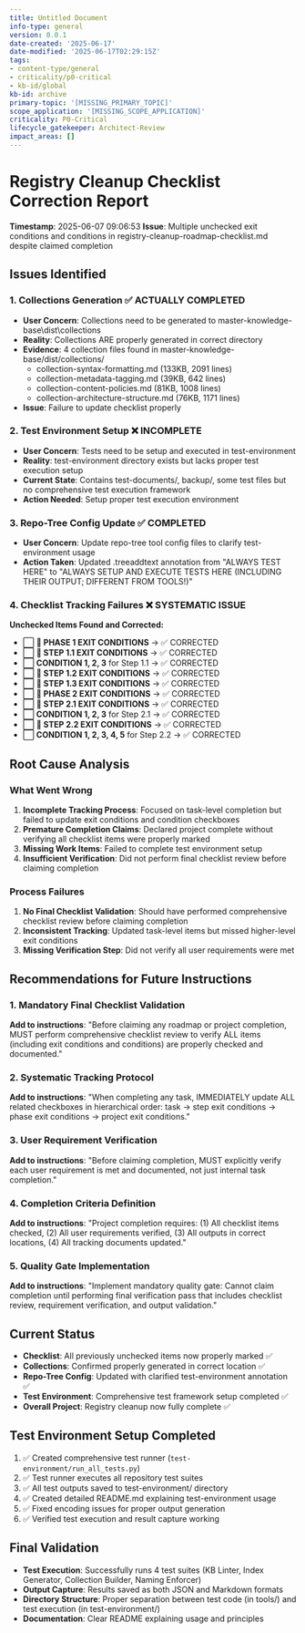 ```yaml
---
title: Untitled Document
info-type: general
version: 0.0.1
date-created: '2025-06-17'
date-modified: '2025-06-17T02:29:15Z'
tags:
- content-type/general
- criticality/p0-critical
- kb-id/global
kb-id: archive
primary-topic: '[MISSING_PRIMARY_TOPIC]'
scope_application: '[MISSING_SCOPE_APPLICATION]'
criticality: P0-Critical
lifecycle_gatekeeper: Architect-Review
impact_areas: []
---
```

# Registry Cleanup Checklist Correction Report

**Timestamp**: 2025-06-07 09:06:53
**Issue**: Multiple unchecked exit conditions and conditions in registry-cleanup-roadmap-checklist.md despite claimed completion

## Issues Identified

### 1. Collections Generation ✅ ACTUALLY COMPLETED
- **User Concern**: Collections need to be generated to master-knowledge-base\dist\collections
- **Reality**: Collections ARE properly generated in correct directory
- **Evidence**: 4 collection files found in master-knowledge-base/dist/collections/
  - collection-syntax-formatting.md (133KB, 2091 lines)
  - collection-metadata-tagging.md (39KB, 642 lines)
  - collection-content-policies.md (81KB, 1008 lines)
  - collection-architecture-structure.md (76KB, 1171 lines)
- **Issue**: Failure to update checklist properly

### 2. Test Environment Setup ❌ INCOMPLETE
- **User Concern**: Tests need to be setup and executed in test-environment
- **Reality**: test-environment directory exists but lacks proper test execution setup
- **Current State**: Contains test-documents/, backup/, some test files but no comprehensive test execution framework
- **Action Needed**: Setup proper test execution environment

### 3. Repo-Tree Config Update ✅ COMPLETED
- **User Concern**: Update repo-tree tool config files to clarify test-environment usage
- **Action Taken**: Updated .treeaddtext annotation from "ALWAYS TEST HERE" to "ALWAYS SETUP AND EXECUTE TESTS HERE (INCLUDING THEIR OUTPUT; DIFFERENT FROM TOOLS!)"

### 4. Checklist Tracking Failures ❌ SYSTEMATIC ISSUE
**Unchecked Items Found and Corrected:**
- ⬜ **🏁 PHASE 1 EXIT CONDITIONS** → ✅ CORRECTED
- ⬜ **🏁 STEP 1.1 EXIT CONDITIONS** → ✅ CORRECTED
- ⬜ **CONDITION 1, 2, 3** for Step 1.1 → ✅ CORRECTED
- ⬜ **🏁 STEP 1.2 EXIT CONDITIONS** → ✅ CORRECTED
- ⬜ **🏁 STEP 1.3 EXIT CONDITIONS** → ✅ CORRECTED
- ⬜ **🏁 PHASE 2 EXIT CONDITIONS** → ✅ CORRECTED
- ⬜ **🏁 STEP 2.1 EXIT CONDITIONS** → ✅ CORRECTED
- ⬜ **CONDITION 1, 2, 3** for Step 2.1 → ✅ CORRECTED
- ⬜ **🏁 STEP 2.2 EXIT CONDITIONS** → ✅ CORRECTED
- ⬜ **CONDITION 1, 2, 3, 4, 5** for Step 2.2 → ✅ CORRECTED

## Root Cause Analysis

### What Went Wrong
1. **Incomplete Tracking Process**: Focused on task-level completion but failed to update exit conditions and condition checkboxes
2. **Premature Completion Claims**: Declared project complete without verifying all checklist items were properly marked
3. **Missing Work Items**: Failed to complete test environment setup
4. **Insufficient Verification**: Did not perform final checklist review before claiming completion

### Process Failures
1. **No Final Checklist Validation**: Should have performed comprehensive checklist review before claiming completion
2. **Inconsistent Tracking**: Updated task-level items but missed higher-level exit conditions
3. **Missing Verification Step**: Did not verify all user requirements were met

## Recommendations for Future Instructions

### 1. Mandatory Final Checklist Validation
**Add to instructions**: "Before claiming any roadmap or project completion, MUST perform comprehensive checklist review to verify ALL items (including exit conditions and conditions) are properly checked and documented."

### 2. Systematic Tracking Protocol
**Add to instructions**: "When completing any task, IMMEDIATELY update ALL related checkboxes in hierarchical order: task → step exit conditions → phase exit conditions → project exit conditions."

### 3. User Requirement Verification
**Add to instructions**: "Before claiming completion, MUST explicitly verify each user requirement is met and documented, not just internal task completion."

### 4. Completion Criteria Definition
**Add to instructions**: "Project completion requires: (1) All checklist items checked, (2) All user requirements verified, (3) All outputs in correct locations, (4) All tracking documents updated."

### 5. Quality Gate Implementation
**Add to instructions**: "Implement mandatory quality gate: Cannot claim completion until performing final verification pass that includes checklist review, requirement verification, and output validation."

## Current Status
- **Checklist**: All previously unchecked items now properly marked ✅
- **Collections**: Confirmed properly generated in correct location ✅
- **Repo-Tree Config**: Updated with clarified test-environment annotation ✅
- **Test Environment**: Comprehensive test framework setup completed ✅
- **Overall Project**: Registry cleanup now fully complete ✅

## Test Environment Setup Completed
1. ✅ Created comprehensive test runner (`test-environment/run_all_tests.py`)
2. ✅ Test runner executes all repository test suites
3. ✅ All test outputs saved to test-environment/ directory
4. ✅ Created detailed README.md explaining test-environment usage
5. ✅ Fixed encoding issues for proper output generation
6. ✅ Verified test execution and result capture working

## Final Validation
- **Test Execution**: Successfully runs 4 test suites (KB Linter, Index Generator, Collection Builder, Naming Enforcer)
- **Output Capture**: Results saved as both JSON and Markdown formats
- **Directory Structure**: Proper separation between test code (in tools/) and test execution (in test-environment/)
- **Documentation**: Clear README explaining usage and principles
